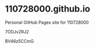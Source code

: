# 110728000.github.io
Personal GitHub Pages site for 110728000










































7ODJv2RJ2

BV46z5CCmG
